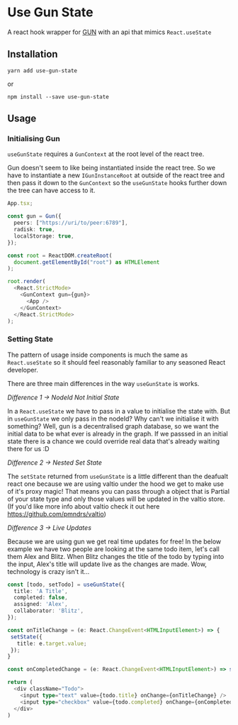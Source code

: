 # Use Gun State

A react hook wrapper for [GUN](https://github.com/amark/gun) with an api that mimics `React.useState`

## Installation

```
yarn add use-gun-state
```

or

```
npm install --save use-gun-state
```

## Usage

### Initialising Gun

`useGunState` requires a `GunContext` at the root level of the react tree.

Gun doesn't seem to like being instantiated inside the react tree. So we have to instantiate a new `IGunInstanceRoot` at outside of the react tree and then pass it down to the `GunContext` so the `useGunState` hooks further down the tree can have access to it.

```ts
App.tsx;

const gun = Gun({
  peers: ["https://uri/to/peer:6789"],
  radisk: true,
  localStorage: true,
});

const root = ReactDOM.createRoot(
  document.getElementById("root") as HTMLElement
);

root.render(
  <React.StrictMode>
    <GunContext gun={gun}>
      <App />
    </GunContext>
  </React.StrictMode>
);
```

### Setting State

The pattern of usage inside components is much the same as `React.useState` so it should feel reasonably familiar to any seasoned React developer.

There are three main differences in the way `useGunState` is works.

_Difference 1 -> NodeId Not Initial State_

In a `React.useState` we have to pass in a value to initialise the state with.
But in `useGunState` we only pass in the nodeId? Why can't we initialise it with something?
Well, gun is a decentralised graph database, so we want the initial data to be what ever is
already in the graph. If we passsed in an initial state there is a chance we could override
real data that's already waiting there for us :D

_Difference 2 -> Nested Set State_

The `setState` returned from `useGunState` is a little different than the deafualt react one
because we are using valtio under the hood we get to make use of it's proxy magic!
That means you can pass through a object that is Partial<T> of your state type
and only those values will be updated in the valtio store.
(If you'd like more info about valtio check it out here https://github.com/pmndrs/valtio)

_Difference 3 -> Live Updates_

Because we are using gun we get real time updates for free!
In the below example we have two people are looking at the same todo item, let's call them Alex and Blitz.
When Blitz changes the title of the todo by typing into the input, Alex's title will
update live as the changes are made. Wow, technology is crazy isn't it...

```ts
const [todo, setTodo] = useGunState({
  title: 'A Title',
  completed: false,
  assigned: 'Alex',
  collaborator: 'Blitz',
});

const onTitleChange = (e: React.ChangeEvent<HTMLInputElement>) => {
 setState({
   title: e.target.value;
 });
}

const onCompletedChange = (e: React.ChangeEvent<HTMLInputElement>) => setState({ completed: e.target.checked })

return (
  <div className="Todo">
    <input type="text" value={todo.title} onChange={onTitleChange} />
    <input type="checkbox" value={todo.completed} onChange={onCompletedChange}
  </div>
)
```
